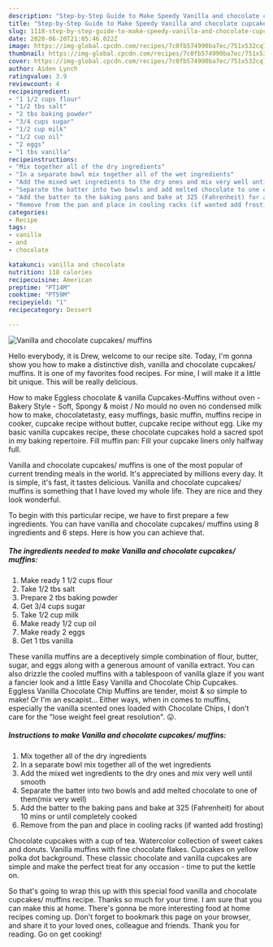 ```yaml
---
description: "Step-by-Step Guide to Make Speedy Vanilla and chocolate cupcakes/ muffins"
title: "Step-by-Step Guide to Make Speedy Vanilla and chocolate cupcakes/ muffins"
slug: 1118-step-by-step-guide-to-make-speedy-vanilla-and-chocolate-cupcakes-muffins
date: 2020-06-20T21:05:46.022Z
image: https://img-global.cpcdn.com/recipes/7c0fb574990ba7ec/751x532cq70/vanilla-and-chocolate-cupcakes-muffins-recipe-main-photo.jpg
thumbnail: https://img-global.cpcdn.com/recipes/7c0fb574990ba7ec/751x532cq70/vanilla-and-chocolate-cupcakes-muffins-recipe-main-photo.jpg
cover: https://img-global.cpcdn.com/recipes/7c0fb574990ba7ec/751x532cq70/vanilla-and-chocolate-cupcakes-muffins-recipe-main-photo.jpg
author: Aiden Lynch
ratingvalue: 3.9
reviewcount: 4
recipeingredient:
- "1 1/2 cups flour"
- "1/2 tbs salt"
- "2 tbs baking powder"
- "3/4 cups sugar"
- "1/2 cup milk"
- "1/2 cup oil"
- "2 eggs"
- "1 tbs vanilla"
recipeinstructions:
- "Mix together all of the dry ingredients"
- "In a separate bowl mix together all of the wet ingredients"
- "Add the mixed wet ingredients to the dry ones and mix very well until smooth"
- "Separate the batter into two bowls and add melted chocolate to one of them(mix very well)"
- "Add the batter to the baking pans and bake at 325 (Fahrenheit) for about 10 mins or until completely cooked"
- "Remove from the pan and place in cooling racks (if wanted add frosting)"
categories:
- Recipe
tags:
- vanilla
- and
- chocolate

katakunci: vanilla and chocolate 
nutrition: 118 calories
recipecuisine: American
preptime: "PT14M"
cooktime: "PT59M"
recipeyield: "1"
recipecategory: Dessert

---
```



![Vanilla and chocolate cupcakes/ muffins](https://img-global.cpcdn.com/recipes/7c0fb574990ba7ec/751x532cq70/vanilla-and-chocolate-cupcakes-muffins-recipe-main-photo.jpg)

Hello everybody, it is Drew, welcome to our recipe site. Today, I'm gonna show you how to make a distinctive dish, vanilla and chocolate cupcakes/ muffins. It is one of my favorites food recipes. For mine, I will make it a little bit unique. This will be really delicious.

How to make Eggless chocolate &amp; vanilla Cupcakes-Muffins without oven - Bakery Style - Soft, Spongy &amp; moist / No mould no oven no condensed milk how to make, chocolatetasty, easy muffings, basic muffin, muffins recipe in cooker, cupcake recipe without butter, cupcake recipe without egg. Like my basic vanilla cupcakes recipe, these chocolate cupcakes hold a sacred spot in my baking repertoire. Fill muffin pan: Fill your cupcake liners only halfway full.

Vanilla and chocolate cupcakes/ muffins is one of the most popular of current trending meals in the world. It's appreciated by millions every day. It is simple, it's fast, it tastes delicious. Vanilla and chocolate cupcakes/ muffins is something that I have loved my whole life. They are nice and they look wonderful.


To begin with this particular recipe, we have to first prepare a few ingredients. You can have vanilla and chocolate cupcakes/ muffins using 8 ingredients and 6 steps. Here is how you can achieve that.

<!--inarticleads1-->

##### The ingredients needed to make Vanilla and chocolate cupcakes/ muffins:

1. Make ready 1 1/2 cups flour
1. Take 1/2 tbs salt
1. Prepare 2 tbs baking powder
1. Get 3/4 cups sugar
1. Take 1/2 cup milk
1. Make ready 1/2 cup oil
1. Make ready 2 eggs
1. Get 1 tbs vanilla


These vanilla muffins are a deceptively simple combination of flour, butter, sugar, and eggs along with a generous amount of vanilla extract. You can also drizzle the cooled muffins with a tablespoon of vanilla glaze if you want a fancier look and a little Easy Vanilla and Chocolate Chip Cupcakes. Eggless Vanilla Chocolate Chip Muffins are tender, moist &amp; so simple to make! Or I&#39;m an escapist… Either ways, when in comes to muffins, especially the vanilla scented ones loaded with Chocolate Chips, I don&#39;t care for the &#34;lose weight feel great resolution&#34;. 😛. 

<!--inarticleads2-->

##### Instructions to make Vanilla and chocolate cupcakes/ muffins:

1. Mix together all of the dry ingredients
1. In a separate bowl mix together all of the wet ingredients
1. Add the mixed wet ingredients to the dry ones and mix very well until smooth
1. Separate the batter into two bowls and add melted chocolate to one of them(mix very well)
1. Add the batter to the baking pans and bake at 325 (Fahrenheit) for about 10 mins or until completely cooked
1. Remove from the pan and place in cooling racks (if wanted add frosting)


Chocolate cupcakes with a cup of tea. Watercolor collection of sweet cakes and donuts. Vanilla muffins with fine chocolate flakes. Cupcakes on yellow polka dot background. These classic chocolate and vanilla cupcakes are simple and make the perfect treat for any occasion - time to put the kettle on. 

So that's going to wrap this up with this special food vanilla and chocolate cupcakes/ muffins recipe. Thanks so much for your time. I am sure that you can make this at home. There's gonna be more interesting food at home recipes coming up. Don't forget to bookmark this page on your browser, and share it to your loved ones, colleague and friends. Thank you for reading. Go on get cooking!
